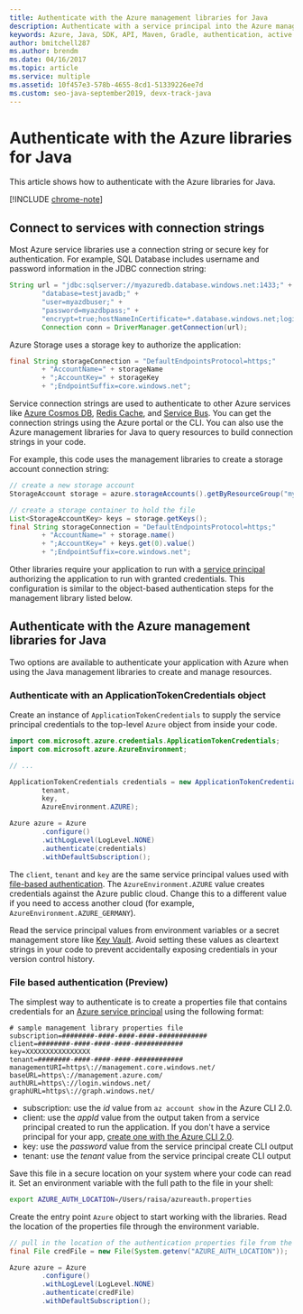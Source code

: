 ```yaml
---
title: Authenticate with the Azure management libraries for Java
description: Authenticate with a service principal into the Azure management libraries for Java
keywords: Azure, Java, SDK, API, Maven, Gradle, authentication, active directory, service principal
author: bmitchell287
ms.author: brendm
ms.date: 04/16/2017
ms.topic: article
ms.service: multiple
ms.assetid: 10f457e3-578b-4655-8cd1-51339226ee7d
ms.custom: seo-java-september2019, devx-track-java
---
```


# Authenticate with the Azure libraries for Java

This article shows how to authenticate with the Azure libraries for Java.

[!INCLUDE [chrome-note](includes/chrome-note.md)]

## Connect to services with connection strings

Most Azure service libraries use a connection string or secure key for authentication. For example, SQL Database includes username and password information in the JDBC connection string:

```java
String url = "jdbc:sqlserver://myazuredb.database.windows.net:1433;" +
        "database=testjavadb;" +
        "user=myazdbuser;" +
        "password=myazdbpass;" +
        "encrypt=true;hostNameInCertificate=*.database.windows.net;loginTimeout=30;";
        Connection conn = DriverManager.getConnection(url);
```

Azure Storage uses a storage key to authorize the application:

```java
final String storageConnection = "DefaultEndpointsProtocol=https;"
        + "AccountName=" + storageName
        + ";AccountKey=" + storageKey
        + ";EndpointSuffix=core.windows.net";
```

Service connection strings are used to authenticate to other Azure services like [Azure Cosmos DB](/azure/cosmos-db/sql-api-java-application#UseService), [Redis Cache](/azure/redis-cache/cache-java-get-started), and [Service Bus](/azure/service-bus-messaging/service-bus-java-how-to-use-queues). You can get the connection strings using the Azure portal or the CLI.  You can also use the Azure management libraries for Java to query resources to build connection strings in your code.

For example, this code uses the management libraries to create a storage account connection string:

```java
// create a new storage account
StorageAccount storage = azure.storageAccounts().getByResourceGroup("myResourceGroup","myStorageAccount");

// create a storage container to hold the file
List<StorageAccountKey> keys = storage.getKeys();
final String storageConnection = "DefaultEndpointsProtocol=https;"
        + "AccountName=" + storage.name()
        + ";AccountKey=" + keys.get(0).value()
        + ";EndpointSuffix=core.windows.net";
```

Other libraries require your application to run with a [service principal](/azure/active-directory/develop/active-directory-application-objects) authorizing the application to run with granted credentials. This configuration is similar to the object-based authentication steps for the management library listed below.

<a name="mgmt-auth"></a>

##  Authenticate with the Azure management libraries for Java

Two options are available to authenticate your application with Azure when using the Java management libraries to create and manage resources.

### Authenticate with an ApplicationTokenCredentials object

Create an instance of `ApplicationTokenCredentials` to supply the service principal credentials to the top-level `Azure` object from inside your code.

```java
import com.microsoft.azure.credentials.ApplicationTokenCredentials;
import com.microsoft.azure.AzureEnvironment;

// ...

ApplicationTokenCredentials credentials = new ApplicationTokenCredentials(client,
        tenant,
        key,
        AzureEnvironment.AZURE);

Azure azure = Azure
        .configure()
        .withLogLevel(LogLevel.NONE)
        .authenticate(credentials)
        .withDefaultSubscription();
```

The `client`, `tenant` and `key` are the same service principal values used with [file-based authentication](#mgmt-file). The `AzureEnvironment.AZURE` value creates credentials against the Azure public cloud. Change this to a different value if you need to access another cloud (for example, `AzureEnvironment.AZURE_GERMANY`).

 Read the service principal values from environment variables or a secret management store like [Key Vault](/azure/key-vault/key-vault-whatis). Avoid setting these values as cleartext strings in your code to prevent accidentally exposing credentials in your version control history.

<a name="mgmt-file"></a>

### File based authentication (Preview)

The simplest way to authenticate is to create a properties file that contains credentials for an [Azure service principal](/azure/active-directory/develop/active-directory-application-objects) using the following format:

```text
# sample management library properties file
subscription=########-####-####-####-############
client=########-####-####-####-############
key=XXXXXXXXXXXXXXXX
tenant=########-####-####-####-############
managementURI=https\://management.core.windows.net/
baseURL=https\://management.azure.com/
authURL=https\://login.windows.net/
graphURL=https\://graph.windows.net/
```

- subscription: use the *id* value from `az account show` in the Azure CLI 2.0.
- client: use the *appId* value from the output taken from a service principal created to run the application. If you don't have a service principal for your app, [create one with the Azure CLI 2.0](/cli/azure/create-an-azure-service-principal-azure-cli).
- key: use the *password* value from the service principal create CLI output
- tenant: use the *tenant* value from the service principal create CLI output

Save this file in a secure location on your system where your code can read it. Set an environment variable with the full path to the file in your shell:

```bash
export AZURE_AUTH_LOCATION=/Users/raisa/azureauth.properties
```

Create the entry point `Azure` object to start working with the libraries. Read the location of the properties file through the environment variable.

```java
// pull in the location of the authentication properties file from the environment
final File credFile = new File(System.getenv("AZURE_AUTH_LOCATION"));

Azure azure = Azure
        .configure()
        .withLogLevel(LogLevel.NONE)
        .authenticate(credFile)
        .withDefaultSubscription();
```
